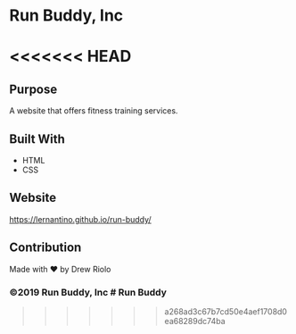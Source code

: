 # Run Buddy, Inc

<<<<<<< HEAD
=======
## Purpose
A website that offers fitness training services. 

## Built With
* HTML
* CSS

## Website
https://lernantino.github.io/run-buddy/

## Contribution
Made with ❤️ by Drew Riolo

### ©️2019 Run Buddy, Inc # Run Buddy


>>>>>>> a268ad3c67b7cd50e4aef1708d0ea68289dc74ba
